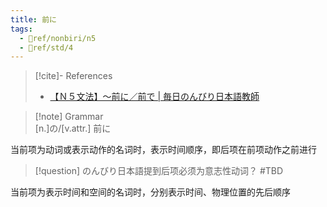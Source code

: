 ```yaml
---
title: 前に
tags:
  - 📖ref/nonbiri/n5
  - 📖ref/std/4
---
```

> [!cite]- References  
> - [【Ｎ５文法】～前に／前で | 毎日のんびり日本語教師](https://mainichi-nonbiri.com/grammar/n5-maeni/)  

> [!note] Grammar  
> [n.]の/[v.attr.] 前に  

当前项为动词或表示动作的名词时，表示时间顺序，即后项在前项动作之前进行  

> [!question] のんびり日本語提到后项必须为意志性动词？ #TBD   

当前项为表示时间和空间的名词时，分别表示时间、物理位置的先后顺序  